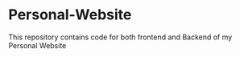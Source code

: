# Personal-Website
This repository contains code for both frontend and Backend of my Personal Website
